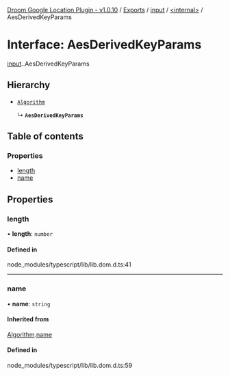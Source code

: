 [Droom Google Location Plugin - v1.0.10](../README.md) / [Exports](../modules.md) / [input](../modules/input.md) / [<internal\>](../modules/input._internal_.md) / AesDerivedKeyParams

# Interface: AesDerivedKeyParams

[input](../modules/input.md).[<internal>](../modules/input._internal_.md).AesDerivedKeyParams

## Hierarchy

- [`Algorithm`](input._internal_.Algorithm.md)

  ↳ **`AesDerivedKeyParams`**

## Table of contents

### Properties

- [length](input._internal_.AesDerivedKeyParams.md#length)
- [name](input._internal_.AesDerivedKeyParams.md#name)

## Properties

### length

• **length**: `number`

#### Defined in

node_modules/typescript/lib/lib.dom.d.ts:41

___

### name

• **name**: `string`

#### Inherited from

[Algorithm](input._internal_.Algorithm.md).[name](input._internal_.Algorithm.md#name)

#### Defined in

node_modules/typescript/lib/lib.dom.d.ts:59
